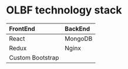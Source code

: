 # OLBF technology stack

| FrontEnd         | BackEnd |
| :--------------- | :------ |
| React            | MongoDB |
| Redux            | Nginx   |
| Custom Bootstrap |         |
